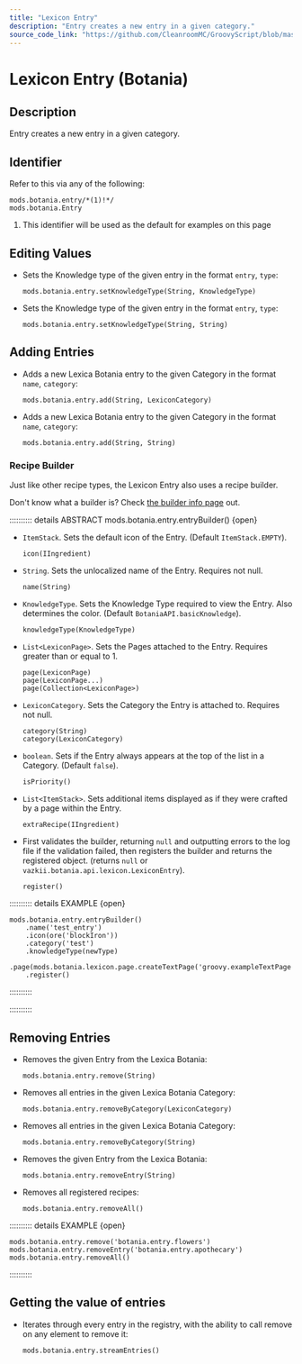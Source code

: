 ```yaml
---
title: "Lexicon Entry"
description: "Entry creates a new entry in a given category."
source_code_link: "https://github.com/CleanroomMC/GroovyScript/blob/master/src/main/java/com/cleanroommc/groovyscript/compat/mods/botania/Lexicon.java"
---
```


# Lexicon Entry (Botania)

## Description

Entry creates a new entry in a given category.

## Identifier

Refer to this via any of the following:

```groovy:no-line-numbers {1}
mods.botania.entry/*(1)!*/
mods.botania.Entry
```

1. This identifier will be used as the default for examples on this page

## Editing Values

- Sets the Knowledge type of the given entry in the format `entry`, `type`:

    ```groovy:no-line-numbers
    mods.botania.entry.setKnowledgeType(String, KnowledgeType)
    ```

- Sets the Knowledge type of the given entry in the format `entry`, `type`:

    ```groovy:no-line-numbers
    mods.botania.entry.setKnowledgeType(String, String)
    ```


## Adding Entries

- Adds a new Lexica Botania entry to the given Category in the format `name`, `category`:

    ```groovy:no-line-numbers
    mods.botania.entry.add(String, LexiconCategory)
    ```

- Adds a new Lexica Botania entry to the given Category in the format `name`, `category`:

    ```groovy:no-line-numbers
    mods.botania.entry.add(String, String)
    ```


### Recipe Builder

Just like other recipe types, the Lexicon Entry also uses a recipe builder.

Don't know what a builder is? Check [the builder info page](../../../groovy/builder.md) out.

:::::::::: details ABSTRACT mods.botania.entry.entryBuilder() {open}
- `ItemStack`. Sets the default icon of the Entry. (Default `ItemStack.EMPTY`).

    ```groovy:no-line-numbers
    icon(IIngredient)
    ```

- `String`. Sets the unlocalized name of the Entry. Requires not null.

    ```groovy:no-line-numbers
    name(String)
    ```

- `KnowledgeType`. Sets the Knowledge Type required to view the Entry. Also determines the color. (Default `BotaniaAPI.basicKnowledge`).

    ```groovy:no-line-numbers
    knowledgeType(KnowledgeType)
    ```

- `List<LexiconPage>`. Sets the Pages attached to the Entry. Requires greater than or equal to 1.

    ```groovy:no-line-numbers
    page(LexiconPage)
    page(LexiconPage...)
    page(Collection<LexiconPage>)
    ```

- `LexiconCategory`. Sets the Category the Entry is attached to. Requires not null.

    ```groovy:no-line-numbers
    category(String)
    category(LexiconCategory)
    ```

- `boolean`. Sets if the Entry always appears at the top of the list in a Category. (Default `false`).

    ```groovy:no-line-numbers
    isPriority()
    ```

- `List<ItemStack>`. Sets additional items displayed as if they were crafted by a page within the Entry.

    ```groovy:no-line-numbers
    extraRecipe(IIngredient)
    ```

- First validates the builder, returning `null` and outputting errors to the log file if the validation failed, then registers the builder and returns the registered object. (returns `null` or `vazkii.botania.api.lexicon.LexiconEntry`).

    ```groovy:no-line-numbers
    register()
    ```

:::::::::: details EXAMPLE {open}
```groovy:no-line-numbers
mods.botania.entry.entryBuilder()
    .name('test_entry')
    .icon(ore('blockIron'))
    .category('test')
    .knowledgeType(newType)
    .page(mods.botania.lexicon.page.createTextPage('groovy.exampleTextPage'))
    .register()
```

::::::::::

::::::::::

## Removing Entries

- Removes the given Entry from the Lexica Botania:

    ```groovy:no-line-numbers
    mods.botania.entry.remove(String)
    ```

- Removes all entries in the given Lexica Botania Category:

    ```groovy:no-line-numbers
    mods.botania.entry.removeByCategory(LexiconCategory)
    ```

- Removes all entries in the given Lexica Botania Category:

    ```groovy:no-line-numbers
    mods.botania.entry.removeByCategory(String)
    ```

- Removes the given Entry from the Lexica Botania:

    ```groovy:no-line-numbers
    mods.botania.entry.removeEntry(String)
    ```

- Removes all registered recipes:

    ```groovy:no-line-numbers
    mods.botania.entry.removeAll()
    ```

:::::::::: details EXAMPLE {open}
```groovy:no-line-numbers
mods.botania.entry.remove('botania.entry.flowers')
mods.botania.entry.removeEntry('botania.entry.apothecary')
mods.botania.entry.removeAll()
```

::::::::::

## Getting the value of entries

- Iterates through every entry in the registry, with the ability to call remove on any element to remove it:

    ```groovy:no-line-numbers
    mods.botania.entry.streamEntries()
    ```
